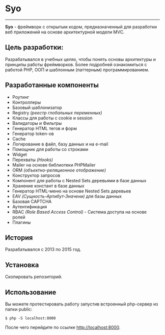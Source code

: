 # Syo

---

**Syo** - фреймворк с открытым кодом, предназначенный для разработки веб приложений на основе архитектурной модели MVC.

## Цель разработки:

Разрабатывался в учебных целях, чтобы понять основы архитектуры и принципы работы фреймворков. Более подробней ознакомиться с работой PHP, ООП и шаблонным (паттерным) программированием. 

## Разработанные компоненты

* Роутинг
* Контроллеры
* Базовый шаблонизатор
* Registry *(реестр глобальных переменных)*
* Классы для работы с cookie и session
* Валидаторы и Фильтры
* Генератор HTML тегов и форм
* Генератор token-ов
* Cache
* Логирование в файл, базу данных и на e-mail
* Помощник для работы со строками
* Widget
* Перехваты *(Hooks)*
* Mailer на основе библиотеки PHPMailer
* ORM *(объектно-реляционное отображение)*
* Конструктор запросов
* Компонент для работы с Nested Sets деревьями в базе данных
* Хранение констант в базе данных
* Генератор HTML-меню на основе Nested Sets деревьев
* EAV *(Сущность-Артибут-Значени)* для базы данных
* Базовая CAPTCHA
* Аутентификация
* RBAC *(Role Based Access Control)* - Система доступа на основе ролей
* Плагины 

## История

Разрабатывался с 2013 по 2015 год.

## Установка

Скопировать репозиторий.

## Использование

Вы можете протестировать работу запустив встроенный php-сервер из папки public:

`$ php -S localhost:8000`

После чего перейдите по ссылке [http://localhost:8000](http://localhost:8000).
